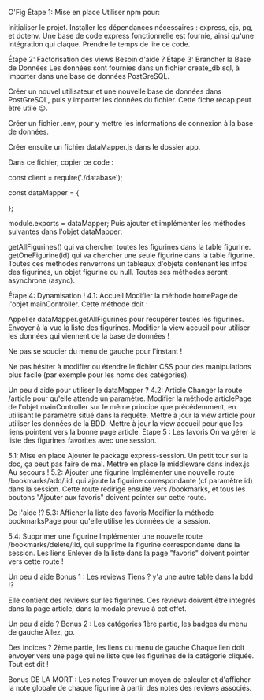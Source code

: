 O'Fig
Étape 1: Mise en place
Utiliser npm pour:

Initialiser le projet.
Installer les dépendances nécessaires : express, ejs, pg, et dotenv.
Une base de code express fonctionnelle est fournie, ainsi qu'une intégration qui claque. Prendre le temps de lire ce code.

Étape 2: Factorisation des views
Besoin d'aide ?
Étape 3: Brancher la Base de Données
Les données sont fournies dans un fichier create_db.sql, à importer dans une base de données PostGreSQL.

Créer un nouvel utilisateur et une nouvelle base de données dans PostGreSQL, puis y importer les données du fichier. Cette fiche récap peut être utile 😉.

Créer un fichier .env, pour y mettre les informations de connexion à la base de données.

Créer ensuite un fichier dataMapper.js dans le dossier app.

Dans ce fichier, copier ce code :

const client = require('./database');

const dataMapper = {

};

module.exports = dataMapper;
Puis ajouter et implémenter les méthodes suivantes dans l'objet dataMapper:

getAllFigurines() qui va chercher toutes les figurines dans la table figurine.
getOneFigurine(id) qui va chercher une seule figurine dans la table figurine.
Toutes ces méthodes renverrons un tableaux d'objets contenant les infos des figurines, un objet figurine ou null. Toutes ses méthodes seront asynchrone (async).

Étape 4: Dynamisation !
4.1: Accueil
Modifier la méthode homePage de l'objet mainController. Cette méthode doit :

Appeller dataMapper.getAllFigurines pour récupérer toutes les figurines.
Envoyer à la vue la liste des figurines.
Modifier la view accueil pour utiliser les données qui viennent de la base de données !

Ne pas se soucier du menu de gauche pour l'instant !

Ne pas hésiter à modifier ou étendre le fichier CSS pour des manipulations plus facile (par exemple pour les noms des catégories).

Un peu d'aide pour utiliser le dataMapper ?
4.2: Article
Changer la route /article pour qu'elle attende un paramètre.
Modifier la méthode articlePage de l'objet mainController sur le même principe que précédemment, en utilisant le paramètre situé dans la requête.
Mettre à jour la view article pour utiliser les données de la BDD.
Mettre à jour la view accueil pour que les liens pointent vers la bonne page article.
Étape 5 : Les favoris
On va gérer la liste des figurines favorites avec une session.

5.1: Mise en place
Ajouter le package express-session. Un petit tour sur la doc, ça peut pas faire de mal.
Mettre en place le middleware dans index.js
Au secours !
5.2: Ajouter une figurine
Implémenter une nouvelle route /bookmarks/add/:id, qui ajoute la figurine correspondante (cf paramètre id) dans la session. Cette route redirige ensuite vers /bookmarks, et tous les boutons "Ajouter aux favoris" doivent pointer sur cette route.

De l'aide !?
5.3: Afficher la liste des favoris
Modifier la méthode bookmarksPage pour qu'elle utilise les données de la session.

5.4: Supprimer une figurine
Implémenter une nouvelle route /bookmarks/delete/:id, qui supprime la figurine correspondante dans la session. Les liens Enlever de la liste dans la page "favoris" doivent pointer vers cette route !

Un peu d'aide
Bonus 1 : Les reviews
Tiens ? y'a une autre table dans la bdd !?

Elle contient des reviews sur les figurines. Ces reviews doivent être intégrés dans la page article, dans la modale prévue à cet effet.

Un peu d'aide ?
Bonus 2 : Les catégories
1ère partie, les badges du menu de gauche
Allez, go.

Des indices ?
2ème partie, les liens du menu de gauche
Chaque lien doit envoyer vers une page qui ne liste que les figurines de la catégorie cliquée. Tout est dit !

Bonus DE LA MORT : Les notes
Trouver un moyen de calculer et d'afficher la note globale de chaque figurine à partir des notes des reviews associés.
